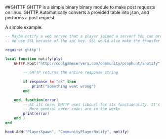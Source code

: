 ##GHTTP
GHTTP is a simple binary binary module to make post requests on linux. GHTTP Automatically converts a provided table into json, and performs a post request.

A simple example:
```lua
-- Maybe notify a web server that a player joined a server? You can probably think of a better use.
-- We use SSL because of the api key. SSL would also make the transfer of other sensitive information more secure.

require('ghttp')

local function notify(ply)
	GHTTP.Post("http://coolgameservers.com/community/prophunt/snotify", { SteamID = ply:SteamID(), apikey = key }, function(response)
		
		-- GHTTP returns the entire response string
		
		if response != "ok" then
			print("something went wrong")
		end

	end, function(error)
		-- At its core, GHTTP uses libcurl for its functionality. It's error statements are simply forwarded.
		-- More general error codes are in the works
		print(error)
	end )
end

hook.Add("PlayerSpawn", "CommunityPlayerNotify", notify)
```
